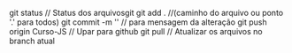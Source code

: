 git status                  // Status dos arquivosgit
git add .                   //(caminho do arquivo ou ponto '.' para todos)
git commit -m ''            // para mensagem da alteração
git push origin Curso-JS    // Upar para github
git pull                    // Atualizar os arquivos no branch atual